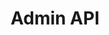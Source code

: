 ---
lang: en
layout: doc
permalink: /doc/admin-api/
redirect_from:
- /doc/qubes-admin-api/
- /doc/mgmt/
- /doc/mgmt1/
- /doc/mgmt-architecture/
- /doc/admin-api-architecture/
- /doc/admin-api/table/
redirect_to: https://doc.qubes-os.org/en/latest/developer/services/admin-api.html
ref: 36
title: Admin API
---